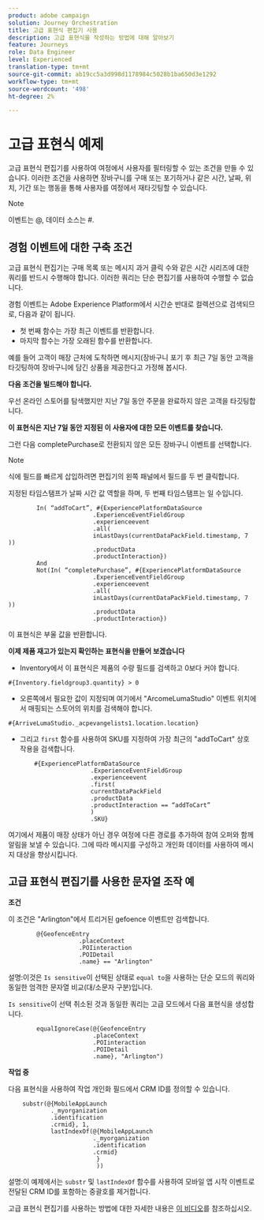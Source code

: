 ```yaml
---
product: adobe campaign
solution: Journey Orchestration
title: 고급 표현식 편집기 사용
description: 고급 표현식을 작성하는 방법에 대해 알아보기
feature: Journeys
role: Data Engineer
level: Experienced
translation-type: tm+mt
source-git-commit: ab19cc5a3d998d1178984c5028b1ba650d3e1292
workflow-type: tm+mt
source-wordcount: '498'
ht-degree: 2%

---
```



# 고급 표현식 예제

고급 표현식 편집기를 사용하여 여정에서 사용자를 필터링할 수 있는 조건을 만들 수 있습니다. 이러한 조건을 사용하면 장바구니를 구매 또는 포기하거나 같은 시간, 날짜, 위치, 기간 또는 행동을 통해 사용자를 여정에서 재타깃팅할 수 있습니다.

>[!NOTE]
>
>이벤트는 @, 데이터 소스는 #.

## 경험 이벤트에 대한 구축 조건

고급 표현식 편집기는 구매 목록 또는 메시지 과거 클릭 수와 같은 시간 시리즈에 대한 쿼리를 반드시 수행해야 합니다. 이러한 쿼리는 단순 편집기를 사용하여 수행할 수 없습니다.

경험 이벤트는 Adobe Experience Platform에서 시간순 반대로 컬렉션으로 검색되므로, 다음과 같이 됩니다.

* 첫 번째 함수는 가장 최근 이벤트를 반환합니다.
* 마지막 함수는 가장 오래된 함수를 반환합니다.

예를 들어 고객이 매장 근처에 도착하면 메시지(장바구니 포기 후 최근 7일 동안 고객을 타깃팅하여 장바구니에 담긴 상품을 제공한다고 가정해 봅시다.

**다음 조건을 빌드해야 합니다.**

우선 온라인 스토어를 탐색했지만 지난 7일 동안 주문을 완료하지 않은 고객을 타깃팅합니다.

<!--**This expression looks for a specified value in a string value:**

`In (“addToCart”, #{field reference from experience event})`-->

**이 표현식은 지난 7일 동안 지정된 이 사용자에 대한 모든 이벤트를 찾습니다.**

그런 다음 completePurchase로 전환되지 않은 모든 장바구니 이벤트를 선택합니다.

>[!NOTE]
>
>식에 필드를 빠르게 삽입하려면 편집기의 왼쪽 패널에서 필드를 두 번 클릭합니다.

지정된 타임스탬프가 날짜 시간 값 역할을 하며, 두 번째 타임스탬프는 일 수입니다.

```
        In( “addToCart”, #{ExperiencePlatformDataSource
                        .ExperienceEventFieldGroup
                        .experienceevent
                        .all(
                        inLastDays(currentDataPackField.timestamp, 7 ))
                        .productData
                        .productInteraction})
        And
        Not(In( “completePurchase”, #{ExperiencePlatformDataSource
                        .ExperienceEventFieldGroup
                        .experienceevent
                        .all(
                        inLastDays(currentDataPackField.timestamp, 7 ))
                        .productData
                        .productInteraction})
```

이 표현식은 부울 값을 반환합니다.

**이제 제품 재고가 있는지 확인하는 표현식을 만들어 보겠습니다**

* Inventory에서 이 표현식은 제품의 수량 필드를 검색하고 0보다 커야 합니다.

`#{Inventory.fieldgroup3.quantity} > 0`

* 오른쪽에서 필요한 값이 지정되며 여기에서 &quot;ArcomeLumaStudio&quot; 이벤트 위치에서 매핑되는 스토어의 위치를 검색해야 합니다.

`#{ArriveLumaStudio._acpevangelists1.location.location}`

* 그리고 `first` 함수를 사용하여 SKU를 지정하여 가장 최근의 &quot;addToCart&quot; 상호 작용을 검색합니다.

   ```
       #{ExperiencePlatformDataSource
                       .ExperienceEventFieldGroup
                       .experienceevent
                       .first(
                       currentDataPackField
                       .productData
                       .productInteraction == “addToCart”
                       )
                       .SKU}
   ```

여기에서 제품이 매장 상태가 아닌 경우 여정에 다른 경로를 추가하여 참여 오퍼와 함께 알림을 보낼 수 있습니다. 그에 따라 메시지를 구성하고 개인화 데이터를 사용하여 메시지 대상을 향상시킵니다.

## 고급 표현식 편집기를 사용한 문자열 조작 예

**조건**

이 조건은 &quot;Arlington&quot;에서 트리거된 gefoence 이벤트만 검색합니다.

```
        @{GeofenceEntry
                    .placeContext
                    .POIinteraction
                    .POIDetail
                    .name} == "Arlington"
```

설명:이것은 `Is sensitive`이 선택된 상태로 `equal to`을 사용하는 단순 모드의 쿼리와 동일한 엄격한 문자열 비교(대/소문자 구분)입니다.

`Is sensitive`이 선택 취소된 것과 동일한 쿼리는 고급 모드에서 다음 표현식을 생성합니다.

```
        equalIgnoreCase(@{GeofenceEntry
                        .placeContext
                        .POIinteraction
                        .POIDetail
                        .name}, "Arlington")
```

**작업 중**

다음 표현식을 사용하여 작업 개인화 필드에서 CRM ID를 정의할 수 있습니다.

```
    substr(@{MobileAppLaunch
            ._myorganization
            .identification
            .crmid}, 1, 
            lastIndexOf(@{MobileAppLaunch
                        ._myorganization
                        .identification
                        .crmid}
                         }
                         ))
```

설명:이 예제에서는 `substr` 및 `lastIndexOf` 함수를 사용하여 모바일 앱 시작 이벤트로 전달된 CRM ID를 포함하는 중괄호를 제거합니다.

고급 표현식 편집기를 사용하는 방법에 대한 자세한 내용은 [이 비디오](https://docs.adobe.com/content/help/en/platform-learn/tutorials/journey-orchestration/create-a-journey.html)를 참조하십시오.
